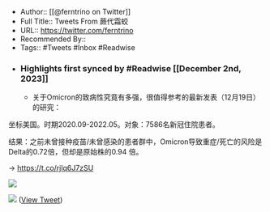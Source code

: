 - Author:: [[@ferntrino on Twitter]]
- Full Title:: Tweets From 蕨代霜蛟
- URL:: https://twitter.com/ferntrino
- Recommended By::
- Tags:: #Tweets #Inbox #Readwise
- ### Highlights first synced by #Readwise [[December 2nd, 2023]]
    - 关于Omicron的致病性究竟有多强，很值得参考的最新发表（12月19日）的研究：

坐标美国。时期2020.09-2022.05。对象：7586名新冠住院患者。

结果：之前未曾接种疫苗/未曾感染的患者群中，Omicron导致重症/死亡的风险是Delta的0.72倍，但却是原始株的0.94 倍。

→ https://t.co/rjlq6J7zSU

![](https://pbs.twimg.com/media/Fkgl2U4agAARXMv.jpg)

![](https://pbs.twimg.com/media/Fkgl2U9aEAAgW8T.jpg) ([View Tweet](https://twitter.com/ferntrino/status/1605574886797475840))
